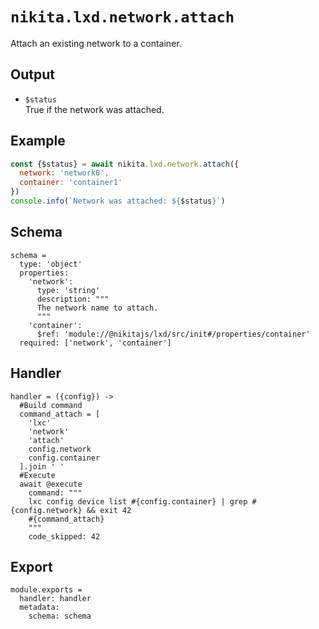 
# `nikita.lxd.network.attach`

Attach an existing network to a container.

## Output

* `$status`   
  True if the network was attached.

## Example

```js
const {$status} = await nikita.lxd.network.attach({
  network: 'network0',
  container: 'container1'
})
console.info(`Network was attached: ${$status}`)
```

## Schema

    schema =
      type: 'object'
      properties:
        'network':
          type: 'string'
          description: """
          The network name to attach.
          """
        'container':
          $ref: 'module://@nikitajs/lxd/src/init#/properties/container'
      required: ['network', 'container']

## Handler

    handler = ({config}) ->
      #Build command
      command_attach = [
        'lxc'
        'network'
        'attach'
        config.network
        config.container
      ].join ' '
      #Execute
      await @execute
        command: """
        lxc config device list #{config.container} | grep #{config.network} && exit 42
        #{command_attach}
        """
        code_skipped: 42

## Export

    module.exports =
      handler: handler
      metadata:
        schema: schema
